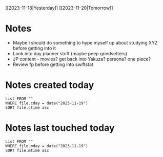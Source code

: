[[2023-11-18|Yesterday]] [[2023-11-20|Tomorrow]]
# Notes
- Maybe i should do something to hype myself up about studying XYZ before getting into it
- Look into day planner stuff (maybe peep grindsetters)
- JP content - movies? get back into Yakuza? persona? one piece?
- Review fp before getting into swiftstat
# Notes created today
```dataview
List FROM ""
WHERE file.cday = date("2023-11-19")
SORT file.ctime asc
```

# Notes last touched today
```dataview
List FROM ""
WHERE file.mday = date("2023-11-19")
SORT file.mtime asc
```
